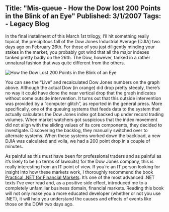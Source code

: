Title: "Mis-queue - How the Dow lost 200 Points in the Blink of an Eye"
Published: 3/1/2007
Tags:
    - Legacy Blog
---
In the final installment of this March 1st trilogy, I’ll hit something really topical, the precipitous fall of the Dow Jones Industrial Average (DJIA) two days ago on February 26th. For those of you just diligently minding your stakes in the market, you probably got wind that all the major indexes tanked pretty badly on the 26th. The Dow, however, tanked in a rather unnatural fashion that was quite different from the others.

![How the Dow Lost 200 Points in the Blink of an Eye](https://s3.amazonaws.com/s3.beckshome.com/20070301-Misqueue-How-The-DOW-Lost-200-Points-In-The-Blink-Of-An-Eye.jpg)

You can see the “Live” and recalculated Dow Jones numbers on the graph above. Although the actual Dow (in orange) did drop pretty steeply, there’s no way it could have done the near vertical drop that the graph indicates without some outside intervention. It turns out that this outside intervention was provided by a “computer glitch”, as reported in the general press. More specifically, one of the queuing systems that feeds data to the system that actually calculates the Dow Jones index got backed up under record trading volumes. When market watchers got suspicious that the index movement did not align with the sliding values of its core components, they decided to investigate. Discovering the backlog, they manually switched over to alternate systems. When these systems worked down the backload, a new DJIA was calculated and voila, we had a 200 point drop in a couple of minutes.

As painful as this must have been for professional traders and as painful as it’s likely to be (in terms of lawsuits) for the Dow Jones company, this is really interesting from an IT point of view. If you’re an IT person looking for insight into how these markets work, I thoroughly recommend the book [Practical .NET for Financial Markets](https://www.amazon.com/Practical-Financial-Markets-Samir-Jayaswal/dp/1590595645/sr=1-1/qid=1172800548/ref=sr_1_1/103-8433344-6755843?ie=UTF8&s=books). It’s one of the most advanced .NET texts I’ve ever read and, as a positive side effect, introduced me to a completely unfamiliar business domain, financial markets. Reading this book will not only make you a more educated developer (whether or not you use .NET), it will help you understand the causes and effects of events like those on the DOW two days ago.